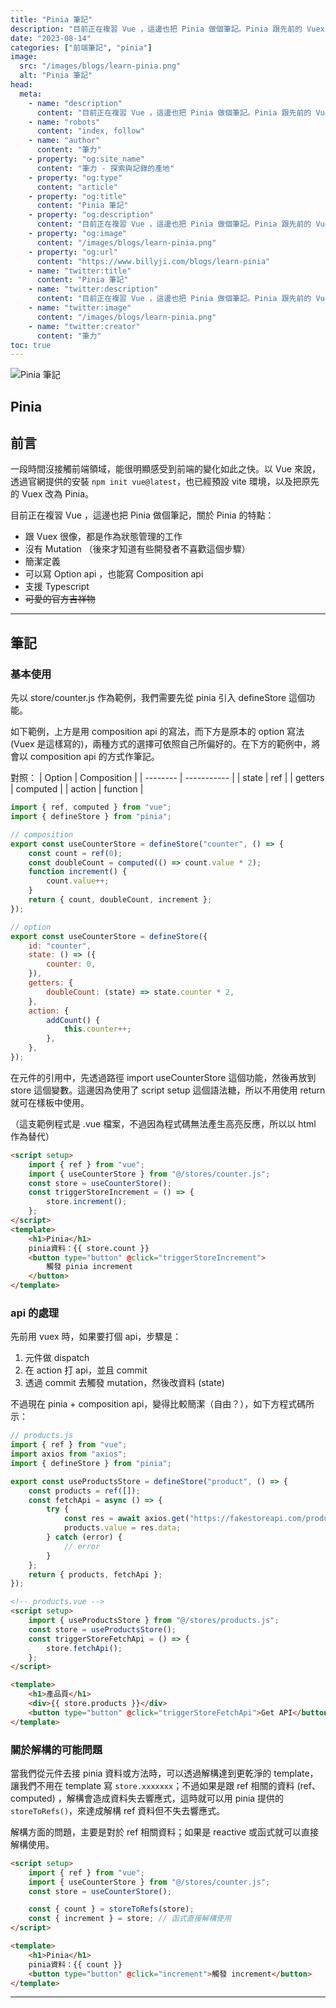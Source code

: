 ```yaml
---
title: "Pinia 筆記"
description: "目前正在複習 Vue ，這邊也把 Pinia 做個筆記。Pinia 跟先前的 Vuex 都是拿來做狀態管理的..."
date: "2023-08-14"
categories: ["前端筆記", "pinia"]
image:
  src: "/images/blogs/learn-pinia.png"
  alt: "Pinia 筆記"
head:
  meta:
    - name: "description"
      content: "目前正在複習 Vue ，這邊也把 Pinia 做個筆記。Pinia 跟先前的 Vuex 都是拿來做狀態管理的..."
    - name: "robots"
      content: "index, follow"
    - name: "author"
      content: "筆力"
    - property: "og:site_name"
      content: "筆力 - 探索與記錄的產地"
    - property: "og:type"
      content: "article"
    - property: "og:title"
      content: "Pinia 筆記"
    - property: "og:description"
      content: "目前正在複習 Vue ，這邊也把 Pinia 做個筆記。Pinia 跟先前的 Vuex 都是拿來做狀態管理的..."
    - property: "og:image"
      content: "/images/blogs/learn-pinia.png"
    - property: "og:url"
      content: "https://www.billyji.com/blogs/learn-pinia"
    - name: "twitter:title"
      content: "Pinia 筆記"
    - name: "twitter:description"
      content: "目前正在複習 Vue ，這邊也把 Pinia 做個筆記。Pinia 跟先前的 Vuex 都是拿來做狀態管理的..."
    - name: "twitter:image"
      content: "/images/blogs/learn-pinia.png"
    - name: "twitter:creator"
      content: "筆力"
toc: true
---
```


![Pinia 筆記](/images/blogs/learn-pinia.png)

## Pinia

## 前言

一段時間沒接觸前端領域，能很明顯感受到前端的變化如此之快。以 Vue 來說，透過官網提供的安裝 `npm init vue@latest`，也已經預設 vite 環境，以及把原先的 Vuex 改為 Pinia。

目前正在複習 Vue ，這邊也把 Pinia 做個筆記，關於 Pinia 的特點：

- 跟 Vuex 很像，都是作為狀態管理的工作
- 沒有 Mutation （後來才知道有些開發者不喜歡這個步驟）
- 簡潔定義
- 可以寫 Option api ，也能寫 Composition api
- 支援 Typescript
- ~~可愛的官方吉祥物~~

---

## 筆記

### 基本使用

先以 store/counter.js 作為範例，我們需要先從 pinia 引入 defineStore 這個功能。

如下範例，上方是用 composition api 的寫法，而下方是原本的 option 寫法 (Vuex 是這樣寫的)，兩種方式的選擇可依照自己所偏好的。在下方的範例中，將會以 composition api 的方式作筆記。

對照：
| Option | Composition |
| -------- | ----------- |
| state | ref |
| getters | computed |
| action | function |

```js
import { ref, computed } from "vue";
import { defineStore } from "pinia";

// composition
export const useCounterStore = defineStore("counter", () => {
	const count = ref(0);
	const doubleCount = computed(() => count.value * 2);
	function increment() {
		count.value++;
	}
	return { count, doubleCount, increment };
});

// option
export const useCounterStore = defineStore({
	id: "counter",
	state: () => ({
		counter: 0,
	}),
	getters: {
		doubleCount: (state) => state.counter * 2,
	},
	action: {
		addCount() {
			this.counter++;
		},
	},
});
```

在元件的引用中，先透過路徑 import useCounterStore 這個功能，然後再放到 store 這個變數。這邊因為使用了 script setup 這個語法糖，所以不用使用 return 就可在樣板中使用。

（這支範例程式是 .vue 檔案，不過因為程式碼無法產生高亮反應，所以以 html 作為替代）

```html
<script setup>
	import { ref } from "vue";
	import { useCounterStore } from "@/stores/counter.js";
	const store = useCounterStore();
	const triggerStoreIncrement = () => {
		store.increment();
	};
</script>
<template>
	<h1>Pinia</h1>
	pinia資料：{{ store.count }}
	<button type="button" @click="triggerStoreIncrement">
		觸發 pinia increment
	</button>
</template>
```

### api 的處理

先前用 vuex 時，如果要打個 api，步驟是：

1. 元件做 dispatch
2. 在 action 打 api，並且 commit
3. 透過 commit 去觸發 mutation，然後改資料 (state)

不過現在 pinia + composition api，變得比較簡潔（自由？），如下方程式碼所示：

```js
// products.js
import { ref } from "vue";
import axios from "axios";
import { defineStore } from "pinia";

export const useProductsStore = defineStore("product", () => {
	const products = ref([]);
	const fetchApi = async () => {
		try {
			const res = await axios.get("https://fakestoreapi.com/products");
			products.value = res.data;
		} catch (error) {
			// error
		}
	};
	return { products, fetchApi };
});
```

```html
<!-- products.vue -->
<script setup>
	import { useProductsStore } from "@/stores/products.js";
	const store = useProductsStore();
	const triggerStoreFetchApi = () => {
		store.fetchApi();
	};
</script>

<template>
	<h1>產品頁</h1>
	<div>{{ store.products }}</div>
	<button type="button" @click="triggerStoreFetchApi">Get API</button>
</template>
```

### 關於解構的可能問題

當我們從元件去接 pinia 資料或方法時，可以透過解構達到更乾淨的 template，讓我們不用在 template 寫 `store.xxxxxxx`；不過如果是跟 ref 相關的資料 (ref、computed) ，解構會造成資料失去響應式，這時就可以用 pinia 提供的 `storeToRefs()`，來達成解構 ref 資料但不失去響應式。

解構方面的問題，主要是對於 ref 相關資料；如果是 reactive 或函式就可以直接解構使用。

```html
<script setup>
	import { ref } from "vue";
	import { useCounterStore } from "@/stores/counter.js";
	const store = useCounterStore();

	const { count } = storeToRefs(store);
	const { increment } = store; // 函式直接解構使用
</script>

<template>
	<h1>Pinia</h1>
	pinia資料：{{ count }}
	<button type="button" @click="increment">觸發 increment</button>
</template>
```

---
